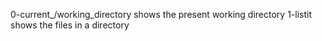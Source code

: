 0-current_/working_directory shows the present working directory
1-listit shows the files in a directory 
